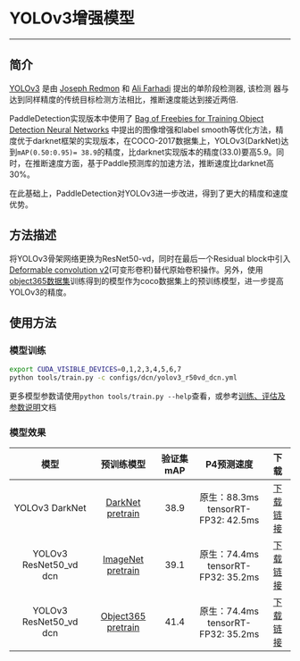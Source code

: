 # YOLOv3增强模型

---
## 简介

[YOLOv3](https://arxiv.org/abs/1804.02767) 是由 [Joseph Redmon](https://arxiv.org/search/cs?searchtype=author&query=Redmon%2C+J) 和 [Ali Farhadi](https://arxiv.org/search/cs?searchtype=author&query=Farhadi%2C+A) 提出的单阶段检测器, 该检测
器与达到同样精度的传统目标检测方法相比，推断速度能达到接近两倍.

PaddleDetection实现版本中使用了 [Bag of Freebies for Training Object Detection Neural Networks](https://arxiv.org/abs/1902.04103v3) 中提出的图像增强和label smooth等优化方法，精度优于darknet框架的实现版本，在COCO-2017数据集上，YOLOv3(DarkNet)达到`mAP(0.50:0.95)= 38.9`的精度，比darknet实现版本的精度(33.0)要高5.9。同时，在推断速度方面，基于Paddle预测库的加速方法，推断速度比darknet高30%。

在此基础上，PaddleDetection对YOLOv3进一步改进，得到了更大的精度和速度优势。


## 方法描述

将YOLOv3骨架网络更换为ResNet50-vd，同时在最后一个Residual block中引入[Deformable convolution v2](https://arxiv.org/abs/1811.11168)(可变形卷积)替代原始卷积操作。另外，使用[object365数据集](https://www.objects365.org/download.html)训练得到的模型作为coco数据集上的预训练模型，进一步提高YOLOv3的精度。

## 使用方法

### 模型训练

```bash
export CUDA_VISIBLE_DEVICES=0,1,2,3,4,5,6,7
python tools/train.py -c configs/dcn/yolov3_r50vd_dcn.yml
```

更多模型参数请使用``python tools/train.py --help``查看，或参考[训练、评估及参数说明](../tutorials/GETTING_STARTED_cn.md)文档

### 模型效果

|           模型         |     预训练模型     |    验证集 mAP   |        P4预测速度       |                         下载                           |
| :---------------------:|:-----------------: | :-------------: | :----------------------:|:-----------------------------------------------------: |
|      YOLOv3 DarkNet    |  [DarkNet pretrain](https://paddle-imagenet-models-name.bj.bcebos.com/DarkNet53_pretrained.tar)             | 38.9 | 原生：88.3ms<br>tensorRT-FP32: 42.5ms | [下载链接](https://paddlemodels.bj.bcebos.com/object_detection/yolov3_darknet.tar) |
| YOLOv3 ResNet50_vd dcn | [ImageNet pretrain](https://paddle-imagenet-models-name.bj.bcebos.com/ResNet50_vd_pretrained.tar)           | 39.1 | 原生：74.4ms<br>tensorRT-FP32: 35.2ms | [下载链接](https://paddlemodels.bj.bcebos.com/object_detection/yolov3_r50vd_dcn_imagenet.tar) |
| YOLOv3 ResNet50_vd dcn | [Object365 pretrain](https://paddlemodels.bj.bcebos.com/object_detection/ResNet50_vd_obj365_pretrained.tar) | 41.4 | 原生：74.4ms<br>tensorRT-FP32: 35.2ms | [下载链接](https://paddlemodels.bj.bcebos.com/object_detection/yolov3_r50vd_dcn_obj365.tar) |
